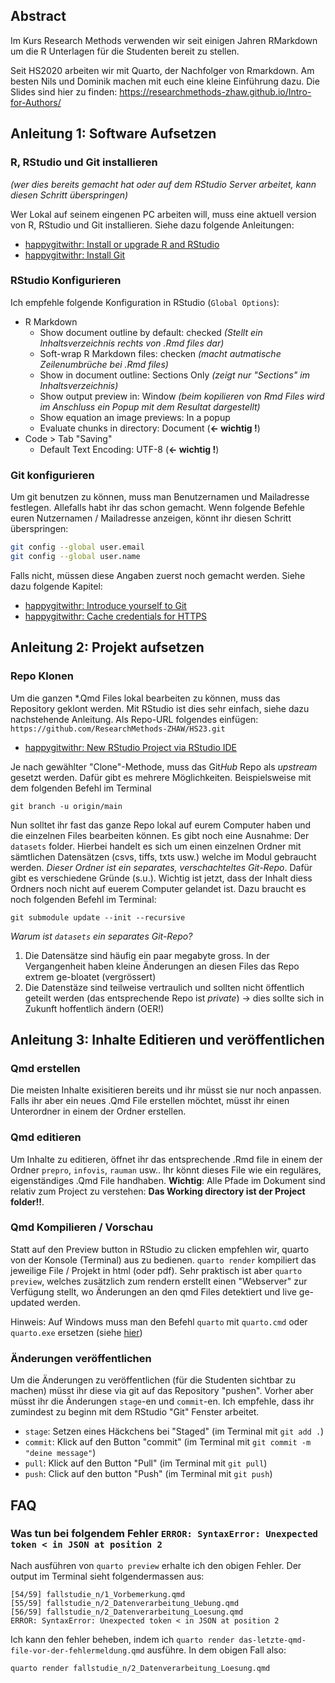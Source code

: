 ## Abstract

Im Kurs Research Methods verwenden wir seit einigen Jahren RMarkdown um die R Unterlagen für die Studenten bereit zu stellen. 

Seit HS2020 arbeiten wir mit Quarto, der Nachfolger von Rmarkdown. Am besten Nils und Dominik machen mit euch eine kleine Einführung dazu. Die Slides sind hier zu finden: <https://researchmethods-zhaw.github.io/Intro-for-Authors/>

## Anleitung 1: Software Aufsetzen

### R, RStudio und Git installieren

*(wer dies bereits gemacht hat oder auf dem RStudio Server arbeitet, kann diesen Schritt überspringen)*

Wer Lokal auf seinem eingenen PC arbeiten will, muss eine aktuell version von R, RStudio und Git installieren. Siehe dazu folgende Anleitungen:

-   [happygitwithr: Install or upgrade R and RStudio](https://happygitwithr.com/install-r-rstudio.html)
-   [happygitwithr: Install Git](https://happygitwithr.com/install-git.html)

### RStudio Konfigurieren

Ich empfehle folgende Konfiguration in RStudio (`Global Options`):

-   R Markdown
    -   Show document outline by default: checked *(Stellt ein Inhaltsverzeichnis rechts von .Rmd files dar)*
    -   Soft-wrap R Markdown files: checken *(macht autmatische Zeilenumbrüche bei .Rmd files)*
    -   Show in document outline: Sections Only *(zeigt nur "Sections" im Inhaltsverzeichnis)*
    -   Show output preview in: Window *(beim kopilieren von Rmd Files wird im Anschluss ein Popup mit dem Resultat dargestellt)*
    -   Show equation an image previews: In a popup
    -   Evaluate chunks in directory: Document (**← wichtig !**)
-   Code \> Tab "Saving"
    -   Default Text Encoding: UTF-8 (**← wichtig !**)

### Git konfigurieren

Um git benutzen zu können, muss man Benutzernamen und Mailadresse festlegen. Allefalls habt ihr das schon gemacht. Wenn folgende Befehle euren Nutzernamen / Mailadresse anzeigen, könnt ihr diesen Schritt überspringen:

```sh
git config --global user.email
git config --global user.name
```

Falls nicht, müssen diese Angaben zuerst noch gemacht werden. Siehe dazu folgende Kapitel:

-   [happygitwithr: Introduce yourself to Git](https://happygitwithr.com/hello-git.html)
-   [happygitwithr: Cache credentials for HTTPS](https://happygitwithr.com/credential-caching.html)

## Anleitung 2: Projekt aufsetzen

### Repo Klonen

Um die ganzen \*.Qmd Files lokal bearbeiten zu können, muss das Repository geklont werden. Mit RStudio ist dies sehr einfach, siehe dazu nachstehende Anleitung. Als Repo-URL folgendes einfügen: `https://github.com/ResearchMethods-ZHAW/HS23.git`

-   [happygitwithr: New RStudio Project via RStudio IDE](https://happygitwithr.com/new-github-first#rstudio-ide)

Je nach gewählter "Clone"-Methode, muss das Git*Hub* Repo als *upstream* gesetzt werden. Dafür gibt es mehrere Möglichkeiten. Beispielsweise mit dem folgenden Befehl im Terminal

    git branch -u origin/main

Nun solltet ihr fast das ganze Repo lokal auf eurem Computer haben und die einzelnen Files bearbeiten können. Es gibt noch eine Ausnahme: Der `datasets` folder. Hierbei handelt es sich um einen einzelnen Ordner mit sämtlichen Datensätzen (csvs, tiffs, txts usw.) welche im Modul gebraucht werden. *Dieser Ordner ist ein separates, verschachteltes Git-Repo*. Dafür gibt es verschiedene Gründe (s.u.). Wichtig ist jetzt, dass der Inhalt diess Ordners noch nicht auf euerem Computer gelandet ist. Dazu braucht es noch folgenden Befehl im Terminal:

    git submodule update --init --recursive


*Warum ist `datasets` ein separates Git-Repo?*
1. Die Datensätze sind häufig ein paar megabyte gross. In der Vergangenheit haben kleine Änderungen an diesen Files das Repo extrem ge-bloatet (vergrössert)
2. Die Datenstäze sind teilweise vertraulich und sollten nicht öffentlich geteilt werden (das entsprechende Repo ist *private*) → dies sollte sich in Zukunft hoffentlich ändern (OER!)


## Anleitung 3: Inhalte Editieren und veröffentlichen

### Qmd erstellen

Die meisten Inhalte exisitieren bereits und ihr müsst sie nur noch anpassen. Falls ihr aber ein neues .Qmd File erstellen möchtet, müsst ihr einen Unterordner in einem der Ordner erstellen. 

### Qmd editieren

Um Inhalte zu editieren, öffnet ihr das entsprechende .Rmd file in einem der Ordner `prepro`, `infovis`, `rauman` usw.. Ihr könnt dieses File wie ein reguläres, eigenständiges .Qmd File handhaben. **Wichtig**: Alle Pfade im Dokument sind relativ zum Project zu verstehen: **Das Working directory ist der Project folder!!**.

### Qmd Kompilieren / Vorschau

Statt auf den Preview button in RStudio zu clicken empfehlen wir, quarto von der Konsole (Terminal) aus zu bedienen. `quarto render` kompiliert das jeweilige File / Projekt in html (oder pdf). Sehr praktisch ist aber `quarto preview`, welches zusätzlich zum rendern erstellt einen "Webserver" zur Verfügung stellt, wo Änderungen an den qmd Files detektiert und live ge-updated werden.

Hinweis: Auf Windows muss man den Befehl `quarto` mit `quarto.cmd` oder `quarto.exe` ersetzen (siehe [hier](https://community.rstudio.com/t/bash-quarto-command-not-found/144187/2))

### Änderungen veröffentlichen

Um die Änderungen zu veröffentlichen (für die Studenten sichtbar zu machen) müsst ihr diese via git auf das Repository "pushen". Vorher aber müsst ihr die Änderungen `stage`-en und `commit`-en. Ich empfehle, dass ihr zumindest zu beginn mit dem RStudio "Git" Fenster arbeitet.

-   `stage`: Setzen eines Häckchens bei "Staged" (im Terminal mit `git add .`)
-   `commit`: Klick auf den Button "commit" (im Terminal mit `git commit -m "deine message"`)
-   `pull`: Klick auf den Button "Pull" (im Terminal mit `git pull`)
-   `push`: Click auf den button "Push" (im Terminal mit `git push`)

## FAQ

### Was tun bei folgendem Fehler `ERROR: SyntaxError: Unexpected token < in JSON at position 2`

Nach ausführen von `quarto preview` erhalte ich den obigen Fehler. Der output im Terminal sieht folgendermassen aus:

```
[54/59] fallstudie_n/1_Vorbemerkung.qmd
[55/59] fallstudie_n/2_Datenverarbeitung_Uebung.qmd
[56/59] fallstudie_n/2_Datenverarbeitung_Loesung.qmd
ERROR: SyntaxError: Unexpected token < in JSON at position 2
``` 

Ich kann den fehler beheben, indem ich `quarto render das-letzte-qmd-file-vor-der-fehlermeldung.qmd` ausführe. In dem obigen Fall also:

```sh
quarto render fallstudie_n/2_Datenverarbeitung_Loesung.qmd
```


